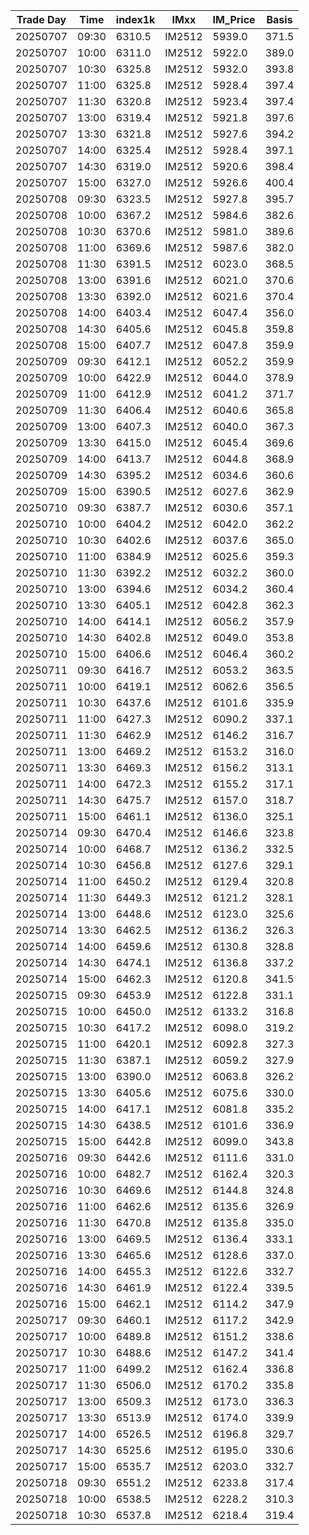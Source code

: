 | Trade Day  | Time | index1k | IMxx | IM_Price | Basis |
| ---------- | ---- | ------- | ---- | -------- | ----- |
| 20250707 | 09:30 | 6310.5 | IM2512 | 5939.0 | 371.5 | 
| 20250707 | 10:00 | 6311.0 | IM2512 | 5922.0 | 389.0 | 
| 20250707 | 10:30 | 6325.8 | IM2512 | 5932.0 | 393.8 | 
| 20250707 | 11:00 | 6325.8 | IM2512 | 5928.4 | 397.4 | 
| 20250707 | 11:30 | 6320.8 | IM2512 | 5923.4 | 397.4 | 
| 20250707 | 13:00 | 6319.4 | IM2512 | 5921.8 | 397.6 | 
| 20250707 | 13:30 | 6321.8 | IM2512 | 5927.6 | 394.2 | 
| 20250707 | 14:00 | 6325.4 | IM2512 | 5928.4 | 397.1 | 
| 20250707 | 14:30 | 6319.0 | IM2512 | 5920.6 | 398.4 | 
| 20250707 | 15:00 | 6327.0 | IM2512 | 5926.6 | 400.4 | 
| 20250708 | 09:30 | 6323.5 | IM2512 | 5927.8 | 395.7 | 
| 20250708 | 10:00 | 6367.2 | IM2512 | 5984.6 | 382.6 | 
| 20250708 | 10:30 | 6370.6 | IM2512 | 5981.0 | 389.6 | 
| 20250708 | 11:00 | 6369.6 | IM2512 | 5987.6 | 382.0 | 
| 20250708 | 11:30 | 6391.5 | IM2512 | 6023.0 | 368.5 | 
| 20250708 | 13:00 | 6391.6 | IM2512 | 6021.0 | 370.6 | 
| 20250708 | 13:30 | 6392.0 | IM2512 | 6021.6 | 370.4 | 
| 20250708 | 14:00 | 6403.4 | IM2512 | 6047.4 | 356.0 | 
| 20250708 | 14:30 | 6405.6 | IM2512 | 6045.8 | 359.8 | 
| 20250708 | 15:00 | 6407.7 | IM2512 | 6047.8 | 359.9 | 
| 20250709 | 09:30 | 6412.1 | IM2512 | 6052.2 | 359.9 |
| 20250709 | 10:00 | 6422.9 | IM2512 | 6044.0 | 378.9 |
| 20250709 | 11:00 | 6412.9 | IM2512 | 6041.2 | 371.7 |
| 20250709 | 11:30 | 6406.4 | IM2512 | 6040.6 | 365.8 |
| 20250709 | 13:00 | 6407.3 | IM2512 | 6040.0 | 367.3 |
| 20250709 | 13:30 | 6415.0 | IM2512 | 6045.4 | 369.6 |
| 20250709 | 14:00 | 6413.7 | IM2512 | 6044.8 | 368.9 |
| 20250709 | 14:30 | 6395.2 | IM2512 | 6034.6 | 360.6 | 
| 20250709 | 15:00 | 6390.5 | IM2512 | 6027.6 | 362.9 | 
| 20250710 | 09:30 | 6387.7 | IM2512 | 6030.6 | 357.1 | 
| 20250710 | 10:00 | 6404.2 | IM2512 | 6042.0 | 362.2 | 
| 20250710 | 10:30 | 6402.6 | IM2512 | 6037.6 | 365.0 | 
| 20250710 | 11:00 | 6384.9 | IM2512 | 6025.6 | 359.3 | 
| 20250710 | 11:30 | 6392.2 | IM2512 | 6032.2 | 360.0 | 
| 20250710 | 13:00 | 6394.6 | IM2512 | 6034.2 | 360.4 | 
| 20250710 | 13:30 | 6405.1 | IM2512 | 6042.8 | 362.3 | 
| 20250710 | 14:00 | 6414.1 | IM2512 | 6056.2 | 357.9 | 
| 20250710 | 14:30 | 6402.8 | IM2512 | 6049.0 | 353.8 | 
| 20250710 | 15:00 | 6406.6 | IM2512 | 6046.4 | 360.2 | 
| 20250711 | 09:30 | 6416.7 | IM2512 | 6053.2 | 363.5 | 
| 20250711 | 10:00 | 6419.1 | IM2512 | 6062.6 | 356.5 | 
| 20250711 | 10:30 | 6437.6 | IM2512 | 6101.6 | 335.9 | 
| 20250711 | 11:00 | 6427.3 | IM2512 | 6090.2 | 337.1 | 
| 20250711 | 11:30 | 6462.9 | IM2512 | 6146.2 | 316.7 | 
| 20250711 | 13:00 | 6469.2 | IM2512 | 6153.2 | 316.0 | 
| 20250711 | 13:30 | 6469.3 | IM2512 | 6156.2 | 313.1 | 
| 20250711 | 14:00 | 6472.3 | IM2512 | 6155.2 | 317.1 | 
| 20250711 | 14:30 | 6475.7 | IM2512 | 6157.0 | 318.7 | 
| 20250711 | 15:00 | 6461.1 | IM2512 | 6136.0 | 325.1 | 
| 20250714 | 09:30 | 6470.4 | IM2512 | 6146.6 | 323.8 | 
| 20250714 | 10:00 | 6468.7 | IM2512 | 6136.2 | 332.5 | 
| 20250714 | 10:30 | 6456.8 | IM2512 | 6127.6 | 329.1 | 
| 20250714 | 11:00 | 6450.2 | IM2512 | 6129.4 | 320.8 | 
| 20250714 | 11:30 | 6449.3 | IM2512 | 6121.2 | 328.1 | 
| 20250714 | 13:00 | 6448.6 | IM2512 | 6123.0 | 325.6 | 
| 20250714 | 13:30 | 6462.5 | IM2512 | 6136.2 | 326.3 | 
| 20250714 | 14:00 | 6459.6 | IM2512 | 6130.8 | 328.8 | 
| 20250714 | 14:30 | 6474.1 | IM2512 | 6136.8 | 337.2 | 
| 20250714 | 15:00 | 6462.3 | IM2512 | 6120.8 | 341.5 | 
| 20250715 | 09:30 | 6453.9 | IM2512 | 6122.8 | 331.1 | 
| 20250715 | 10:00 | 6450.0 | IM2512 | 6133.2 | 316.8 | 
| 20250715 | 10:30 | 6417.2 | IM2512 | 6098.0 | 319.2 | 
| 20250715 | 11:00 | 6420.1 | IM2512 | 6092.8 | 327.3 | 
| 20250715 | 11:30 | 6387.1 | IM2512 | 6059.2 | 327.9 | 
| 20250715 | 13:00 | 6390.0 | IM2512 | 6063.8 | 326.2 | 
| 20250715 | 13:30 | 6405.6 | IM2512 | 6075.6 | 330.0 | 
| 20250715 | 14:00 | 6417.1 | IM2512 | 6081.8 | 335.2 | 
| 20250715 | 14:30 | 6438.5 | IM2512 | 6101.6 | 336.9 | 
| 20250715 | 15:00 | 6442.8 | IM2512 | 6099.0 | 343.8 | 
| 20250716 | 09:30 | 6442.6 | IM2512 | 6111.6 | 331.0 | 
| 20250716 | 10:00 | 6482.7 | IM2512 | 6162.4 | 320.3 | 
| 20250716 | 10:30 | 6469.6 | IM2512 | 6144.8 | 324.8 | 
| 20250716 | 11:00 | 6462.6 | IM2512 | 6135.6 | 326.9 | 
| 20250716 | 11:30 | 6470.8 | IM2512 | 6135.8 | 335.0 | 
| 20250716 | 13:00 | 6469.5 | IM2512 | 6136.4 | 333.1 | 
| 20250716 | 13:30 | 6465.6 | IM2512 | 6128.6 | 337.0 | 
| 20250716 | 14:00 | 6455.3 | IM2512 | 6122.6 | 332.7 | 
| 20250716 | 14:30 | 6461.9 | IM2512 | 6122.4 | 339.5 | 
| 20250716 | 15:00 | 6462.1 | IM2512 | 6114.2 | 347.9 | 
| 20250717 | 09:30 | 6460.1 | IM2512 | 6117.2 | 342.9 | 
| 20250717 | 10:00 | 6489.8 | IM2512 | 6151.2 | 338.6 | 
| 20250717 | 10:30 | 6488.6 | IM2512 | 6147.2 | 341.4 | 
| 20250717 | 11:00 | 6499.2 | IM2512 | 6162.4 | 336.8 | 
| 20250717 | 11:30 | 6506.0 | IM2512 | 6170.2 | 335.8 | 
| 20250717 | 13:00 | 6509.3 | IM2512 | 6173.0 | 336.3 | 
| 20250717 | 13:30 | 6513.9 | IM2512 | 6174.0 | 339.9 | 
| 20250717 | 14:00 | 6526.5 | IM2512 | 6196.8 | 329.7 | 
| 20250717 | 14:30 | 6525.6 | IM2512 | 6195.0 | 330.6 | 
| 20250717 | 15:00 | 6535.7 | IM2512 | 6203.0 | 332.7 | 
| 20250718 | 09:30 | 6551.2 | IM2512 | 6233.8 | 317.4 | 
| 20250718 | 10:00 | 6538.5 | IM2512 | 6228.2 | 310.3 | 
| 20250718 | 10:30 | 6537.8 | IM2512 | 6218.4 | 319.4 | 
